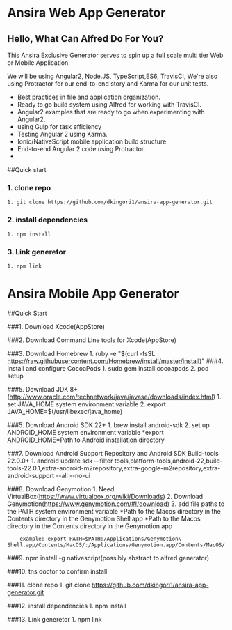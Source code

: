 # Ansira Web App Generator

## Hello, What Can Alfred Do For You?

This Ansira Exclusive Generator serves to spin up a full scale multi tier Web or Mobile Application.

We will be using Angular2, Node.JS, TypeScript,ES6, TravisCI, We're also using Protractor for our end-to-end story and Karma for our unit tests.
* Best practices in file and application organization.
* Ready to go build system using Alfred for working with TravisCI.
* Angular2 examples that are ready to go when experimenting with Angular2.
* using Gulp for task efficiency
* Testing Angular 2 using Karma.
* Ionic/NativeScript mobile application build structure
* End-to-end Angular 2 code using Protractor.
*

##Quick start
>

### 1. clone repo
    1. git clone https://github.com/dkingori1/ansira-app-generator.git

### 2. install dependencies
    1. npm install

### 3. Link generetor
    1. npm link


# Ansira Mobile App Generator

##Quick Start

###1. Download Xcode(AppStore)

###2. Download Command Line tools for Xcode(AppStore)

###3. Download Homebrew
    1. ruby -e "$(curl -fsSL https://raw.githubusercontent.com/Homebrew/install/master/install)"
###4. Install and configure CocoaPods
    1. sudo gem install cocoapods
    2. pod setup

###5. Download JDK 8+(http://www.oracle.com/technetwork/java/javase/downloads/index.html)
    1. set JAVA_HOME system environment variable
    2. export JAVA_HOME=$(/usr/libexec/java_home)
    
###5. Download Android SDK 22+
    1. brew install android-sdk
    2. set up ANDROID_HOME system environment variable
        *export ANDROID_HOME=Path to Android installation directory
    
###7. Download Android Support Repository and Android SDK Build-tools 22.0.0+
    1. android update sdk --filter tools,platform-tools,android-22,build-tools-22.0.1,extra-android-m2repository,extra-google-m2repository,extra-android-support --all --no-ui

###8. Download Genymotion
    1. Need VirtualBox(https://www.virtualbox.org/wiki/Downloads)
    2. Download Genymotion(https://www.genymotion.com/#!/download)
    3. add file paths to the PATH system environment variable
        *Path to the Macos directory in the Contents directory in the Genymotion Shell app
        *Path to the Macos directory in the Contents directory in the Genymotion app
        
        example: export PATH=$PATH:/Applications/Genymotion\ Shell.app/Contents/MacOS/:/Applications/Genymotion.app/Contents/MacOS/

###9. npm install -g nativescript(possibly abstract to alfred generator)

###10. tns doctor to confirm install

###11. clone repo
    1. git clone https://github.com/dkingori1/ansira-app-generator.git

###12. install dependencies
    1. npm install

###13. Link generetor
    1. npm link

